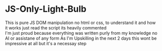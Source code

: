 # JS-Only-Light-Bulb

This is pure JS DOM manipulation no html or css, to understand it and how it works just read the script its heavily commented
<br />
I'm just proud because everything was written purly from my knowledge no AI or assistane of any form 
As I'm Upskilling in the next 2 days this wont be impressive at all but it's a necessay step 
